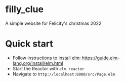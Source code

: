 # filly_clue
 A simple website for Felicity's christmas 2022

# Quick start

* Follow instructions to install elm: https://guide.elm-lang.org/install/elm.html
* Start the Reactor with `elm reactor`
* Navigate to `http://localhost:8000/src/Page.elm`
